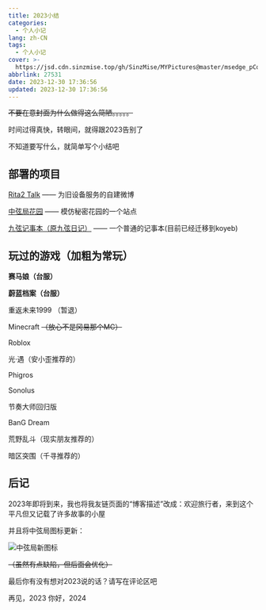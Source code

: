 ```yaml
---
title: 2023小结
categories: 
  - 个人小记
lang: zh-CN
tags:   
  - 个人小记
cover: >-
  https://jsd.cdn.sinzmise.top/gh/SinzMise/MYPictures@master/msedge_pCoykBCYbk.png
abbrlink: 27531
date: 2023-12-30 17:36:56
updated: 2023-12-30 17:36:56
---
```

~~不要在意封面为什么做得这么简陋。。。。。~~

时间过得真快，转眼间，就得跟2023告别了

不知道要写什么，就简单写个小结吧

## 部署的项目

[Rita2 Talk](http://rtalk.rita2.myfw.us/) —— 为旧设备服务的自建微博

[中弦局花园](https://www.sinzmise.top) —— 模仿秘密花园的一个站点

[九弦记事本（原九弦日记）](https://diary.sinzmise.top/) —— 一个普通的记事本(目前已经迁移到koyeb)

## 玩过的游戏（加粗为常玩）
**赛马娘（台服）**

**蔚蓝档案（台服）**

重返未来1999 （暂退）

Minecraft ~~（放心不是冈易那个MC）~~

Roblox

光·遇（安小歪推荐的）

Phigros

Sonolus

节奏大师回归版

BanG Dream

荒野乱斗（现实朋友推荐的）

暗区突围（千寻推荐的）
## 后记
2023年即将到来，我也将我友链页面的“博客描述”改成：欢迎旅行者，来到这个平凡但又记载了许多故事的小屋

并且将中弦局图标更新：

![中弦局新图标](https://jsd.cdn.sinzmise.top/gh/SinzMise/MYPictures@master/SinZero%E6%96%B0%E5%9B%BE%E6%A0%87.png)

~~（虽然有点缺陷，但后面会优化）~~

最后你有没有想对2023说的话？请写在评论区吧

再见，2023
你好，2024